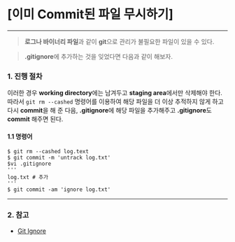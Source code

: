 [이미 Commit된 파일 무시하기]
==============
***
> **로그나 바이너리 파일**과 같이 **git**으로 관리가 불필요한 파일이 있을 수 있다.

> **.gitignore**에 추가하는 것을 잊었다면 다음과 같이 해보자.

### 1. 진행 절차
  이러한 경우 **working directory**에는 남겨두고 **staging area**에서만 삭제해야 한다.
  따라서 ```git rm --cashed``` 명령어를 이용하여 해당 파일을 더 이상 추적하지 않게 하고 다시 **commit**을 해 준 다음, **.gitignore**에 해당 파일을 추가해주고 **.gitignore**도 **commit** 해주면 된다.
  
  #### 1.1 명령어
  ```
  $ git rm --cashed log.text
  $ git commit -m 'untrack log.txt'
  $vi .gitignore
  '''
  log.txt # 추가
  '''
  $ git commit -am 'ignore log.txt'
  ```

  ***
  ### 2. 참고
  * [Git Ignore](http://gumpcha.github.io/blog/gitignore-tracked-file/)
